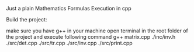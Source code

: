 Just a plain Mathematics Formulas Execution in cpp

Build the project:

make sure you have g++ in your machine
open terminal in the root folder of the project and execute following command
g++ matrix.cpp ./inc/inv.h ./src/det.cpp ./src/tr.cpp ./src/inv.cpp ./src/print.cpp
